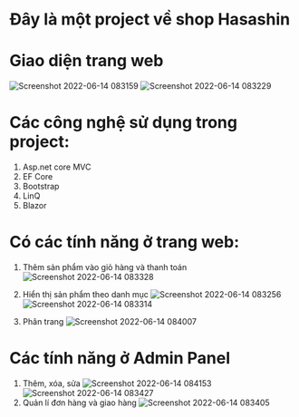 # Đây là một project về shop Hasashin
# Giao diện trang web
![Screenshot 2022-06-14 083159](https://user-images.githubusercontent.com/106048746/173474756-4efe05e5-0a3e-4bb5-84b0-a177eade99bd.png)
![Screenshot 2022-06-14 083229](https://user-images.githubusercontent.com/106048746/173474939-6d7c1a61-6a98-44f4-8b5c-8921d528e789.png)
# Các công nghệ sử dụng trong project:
1. Asp.net core MVC
2. EF Core
3. Bootstrap
4. LinQ
5. Blazor
# Có các tính năng ở trang web:
1. Thêm sản phẩm vào giỏ hàng và thanh toán
![Screenshot 2022-06-14 083328](https://user-images.githubusercontent.com/106048746/173475119-c761ab67-d470-438f-8ce4-67cff8c4a53c.png)
2. Hiển thị sản phẩm theo danh mục
![Screenshot 2022-06-14 083256](https://user-images.githubusercontent.com/106048746/173475150-5b30e6ba-c4e7-4043-95af-ed2ffe8dd4a8.png)
![Screenshot 2022-06-14 083314](https://user-images.githubusercontent.com/106048746/173475159-c240574c-dda9-4f32-8af5-3357a4f179c6.png)

3. Phân trang
![Screenshot 2022-06-14 084007](https://user-images.githubusercontent.com/106048746/173475323-70cd8ce2-e30f-453e-a46d-dc3884e529b1.png)
# Các tính năng ở Admin Panel
1. Thêm, xóa, sửa
![Screenshot 2022-06-14 084153](https://user-images.githubusercontent.com/106048746/173475601-e27cb667-9365-4bfc-a9a4-b4e6b5c20ec9.png)
![Screenshot 2022-06-14 083427](https://user-images.githubusercontent.com/106048746/173475625-21c3f999-1164-4725-8a08-ee0a682773ff.png)
2. Quản lí đơn hàng và giao hàng
![Screenshot 2022-06-14 083405](https://user-images.githubusercontent.com/106048746/173475659-bdb687cd-746a-4e90-9efa-25bb4c3e04f2.png)
